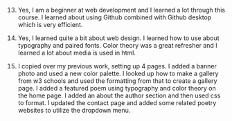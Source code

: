 13. Yes, I am a beginner at web development and I learned a lot through this course. I learned about using Github combined with Github desktop which is very efficient.

14. Yes, I learned quite a bit about web design. I learned how to use about typography and paired fonts. Color theory was a great refresher and I learned a lot about media is used in html.

15. I copied over my previous work, setting up 4 pages. I added a banner photo and used a new color palette. I looked up how to make a gallery from w3 schools and used the formatting from that to create a gallery page. I added a featured poem using typography and color theory on the home page. I added an about the author section and then used css to format. I updated the contact page and added some related poetry websites to utilize the dropdown menu.
